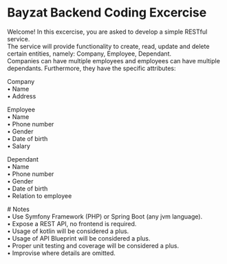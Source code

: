 # Bayzat Backend Coding Excercise<br>
Welcome! In this excercise, you are asked to develop a simple RESTful service.<br>
The service will provide functionality to create, read, update and delete certain entities, namely: Company, Employee, Dependant.<br>
Companies can have multiple employees and employees can have multiple dependants. Furthermore, they have the specific attributes:</p>
<p>Company<br>
• Name<br>
• Address</p>
<p>Employee<br>
• Name<br>
• Phone number<br>
• Gender<br>
• Date of birth<br>
• Salary</p>
<p>Dependant<br>
• Name<br>
• Phone number<br>
• Gender<br>
• Date of birth<br>
• Relation to employee</p>
# Notes <br>
• Use Symfony Framework (PHP) or Spring Boot (any jvm language).<br>
• Expose a REST API, no frontend is required.<br>
• Usage of kotlin will be considered a plus.<br>
• Usage of API Blueprint will be considered a plus.<br>
• Proper unit testing and coverage will be considered a plus.<br>
• Improvise where details are omitted.</p>
